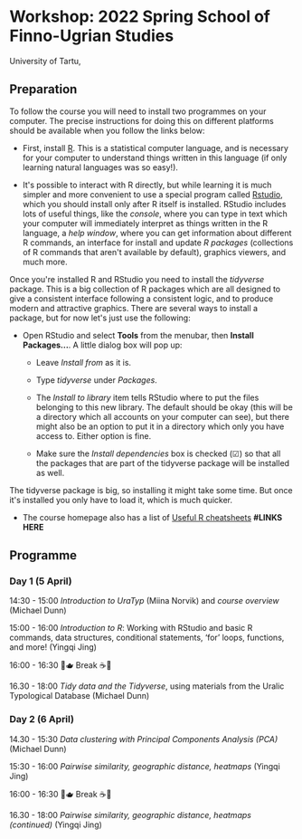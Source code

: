 # Workshop: 2022 Spring School of Finno-Ugrian Studies

University of Tartu, 

## Preparation

To follow the course you will need to install two programmes on your computer. 
The precise instructions for doing this on different platforms should be 
available when you follow the links below:

- First, install [R](https://cran.r-project.org/mirrors.html). This is a 
  statistical computer language, and is necessary for your computer to 
  understand things written in this language (if only learning natural 
  languages was so easy!). 

- It's possible to interact with R directly, but while learning it is much 
  simpler and more convenient to use a special program called 
  [Rstudio](https://www.rstudio.com/products/rstudio/download/#download), which 
  you should install only after R itself is installed. RStudio includes lots of 
  useful things, like the *console*, where you can type in text which your 
  computer will immediately interpret as things written in the R language, a 
  *help window*, where you can get information about different R commands, an 
  interface for install and update *R packages* (collections of R commands that 
  aren't available by default), graphics viewers, and much more.

Once you're installed R and RStudio you need to install the *tidyverse* 
package. This is a big collection of R packages which are all designed to give 
a consistent interface following a consistent logic, and to produce modern and 
attractive graphics. There are several ways to install a package, but for now 
let's just use the following:

- Open RStudio and select **Tools** from the menubar, then **Install 
  Packages...**. A little dialog box will pop up:

  * Leave *Install from* as it is.
  
  * Type *tidyverse* under *Packages*. 
  
  * The *Install to library* item tells RStudio where to put the files 
    belonging to this new library. The default should be okay (this will be a 
    directory which all accounts on your computer can see), but there might 
    also be an option to put it in a directory which only you have access to. 
    Either option is fine. 

  * Make sure the *Install dependencies* box is checked (☑︎) so that all the 
    packages that are part of the tidyverse package will be installed as well.

The tidyverse package is big, so installing it might take some time. But once 
it's installed you only have to load it, which is much quicker.

- The course homepage also has a list of [Useful R cheatsheets]() **#LINKS 
  HERE**

## Programme

### Day 1 (5 April)

14:30 - 15:00 *Introduction to UraTyp* (Miina Norvik) and *course overview*
(Michael Dunn)

15:00 - 16:00 *Introduction to R*: Working with RStudio and basic R commands, 
data structures, conditional statements, ‘for’ loops, functions, and more! 
(Yingqi Jing)

16:00 - 16:30 🧁🫖 Break ☕️🍰

16.30 - 18:00 *Tidy data and the Tidyverse*, using materials from the Uralic 
Typological Database (Michael Dunn)

### Day 2 (6 April)

14.30 - 15:30 *Data clustering with Principal Components Analysis (PCA)* 
(Michael Dunn)

15:30 - 16:00 *Pairwise similarity, geographic distance, heatmaps* (Yingqi 
Jing)

16:00 - 16:30 🧁🫖 Break ☕️🍰

16.30 - 18:00 *Pairwise similarity, geographic distance, heatmaps (continued)* 
(Yingqi Jing)
